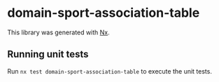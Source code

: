 # domain-sport-association-table

This library was generated with [Nx](https://nx.dev).

## Running unit tests

Run `nx test domain-sport-association-table` to execute the unit tests.
